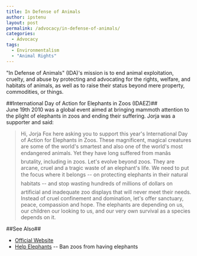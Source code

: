 ```yaml
---
title: In Defense of Animals
author: ipstenu
layout: post
permalink: /advocacy/in-defense-of-animals/
categories:
  - Advocacy
tags: 
  - Environmentalism
  - "Animal Rights"
---
```


"In Defense of Animals" (IDA)'s mission is to end animal exploitation, cruelty, and abuse by protecting and advocating for the rights, welfare, and habitats of animals, as well as to raise their status beyond mere property, commodities, or things.

##International Day of Action for Elephants in Zoos (IDAEZ)##  
June 19th 2010 was a global event aimed at bringing mammoth attention to the plight of elephants in zoos and ending their suffering. Jorja was a supporter and said:

> Hi, Jorja Fox here asking you to support this year's International Day of Action for Elephants in Zoos. These magnificent, magical creatures are some of the world's smartest and also one of the world's most endangered animals. Yet they have long suffered from manâs brutality, including in zoos. Let's evolve beyond zoos. They are arcane, cruel and a tragic waste of an elephant's life. We need to put the focus where it belongs -- on protecting elephants in their natural habitats -- and stop wasting hundreds of millions of dollars on artificial and inadequate zoo displays that will never meet their needs. Instead of cruel confinement and domination, let's offer sanctuary, peace, compassion and hope. The elephants are depending on us, our children our looking to us, and our very own survival as a species depends on it. 

##See Also##  
* [Official Website](http://www.idausa.org/)
* [Help Elephants](http://www.helpelephants.com) -- Ban zoos from having elephants